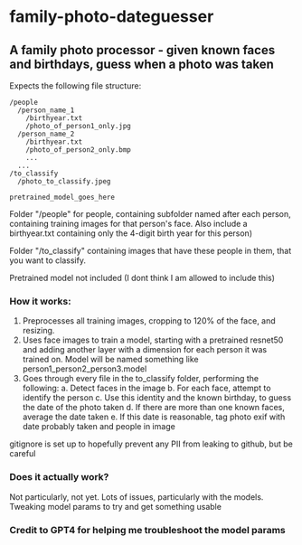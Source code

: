 # family-photo-dateguesser

## A family photo processor - given known faces and birthdays, guess when a photo was taken

Expects the following file structure:

```
/people
  /person_name_1
    /birthyear.txt
    /photo_of_person1_only.jpg
  /person_name_2
    /birthyear.txt
    /photo_of_person2_only.bmp
    ...
  ...
/to_classify
  /photo_to_classify.jpeg
  
pretrained_model_goes_here
```

Folder "/people" for people, containing subfolder named after each person, containing training images for that person's face. Also include a birthyear.txt containing only the 4-digit birth year for this person)

Folder "/to_classify" containing images that have these people in them, that you want to classify.

Pretrained model not included (I dont think I am allowed to include this)

### How it works:
1. Preprocesses all training images, cropping to 120% of the face, and resizing. 
2. Uses face images to train a model, starting with a pretrained resnet50 and adding another layer with a dimension for each person it was trained on. Model will be named something like person1_person2_person3.model
3. Goes through every file in the to_classify folder, performing the following:
  a. Detect faces in the image
  b. For each face, attempt to identify the person
  c. Use this identity and the known birthday, to guess the date of the photo taken
  d. If there are more than one known faces, average the date taken
  e. If this date is reasonable, tag photo exif with date probably taken and people in image
  
gitignore is set up to hopefully prevent any PII from leaking to github, but be careful
  
### Does it actually work?
Not particularly, not yet. Lots of issues, particularly with the models. Tweaking model params to try and get something usable

### Credit to GPT4 for helping me troubleshoot the model params
